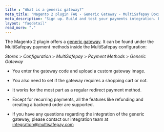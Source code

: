```yaml
---
title : "What is a generic gateway?"
meta_title: "Magento 2 plugin FAQ - Generic Gateway - MultiSafepay Docs"
meta_description: "Sign up. Build and test your payments integration. Explore our products and services. Use our API Reference, SDKs, and wrappers. Get support."
layout: "faqdetail"
read_more: "."
---
```


The Magento 2 plugin offers a [generic gateway](/faq/general/generic-gateways/).
It can be found under the MultiSafepay payment methods inside the MultiSafepay configuration:

_Stores_ > _Configuration_ > _MultiSafepay_ > _Payment Methods_ > _Generic Gateway_

- You enter the gateway code and upload a custom gateway image.
- You also need to set if the gateway requires a shopping cart or not.
- It works for the most part as a regular redirect payment method.
- Except for recurring payments, all the features like refunding and creating a backend order are supported.

- If you have any questions regarding the integration of the generic gateway, please contact our integration team at integration@multisafepay.com
